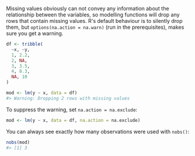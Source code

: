
Missing values obviously can not convey any information about the relationship between the variables, so modelling functions will drop any rows that contain missing values. R's default behaviour is to silently drop them, but `options(na.action = na.warn)` (run in the prerequisites), makes sure you get a warning.


```r
df <- tribble(
  ~x, ~y,
  1, 2.2,
  2, NA,
  3, 3.5,
  4, 8.3,
  NA, 10
)

mod <- lm(y ~ x, data = df)
#> Warning: Dropping 2 rows with missing values
```

To suppress the warning, set `na.action = na.exclude`:


```r
mod <- lm(y ~ x, data = df, na.action = na.exclude)
```

You can always see exactly how many observations were used with `nobs()`:


```r
nobs(mod)
#> [1] 3
```
